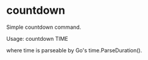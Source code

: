 # countdown

Simple countdown command.

Usage: countdown TIME

where time is parseable by Go's time.ParseDuration().
